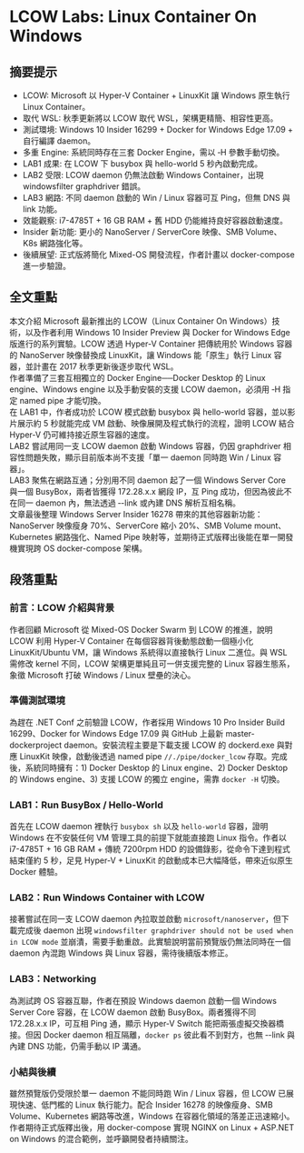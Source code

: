 # LCOW Labs: Linux Container On Windows

## 摘要提示
- LCOW: Microsoft 以 Hyper-V Container + LinuxKit 讓 Windows 原生執行 Linux Container。
- 取代 WSL: 秋季更新將以 LCOW 取代 WSL，架構更精簡、相容性更高。
- 測試環境: Windows 10 Insider 16299 + Docker for Windows Edge 17.09 + 自行編譯 daemon。
- 多重 Engine: 系統同時存在三套 Docker Engine，需以 ‑H 參數手動切換。
- LAB1 成果: 在 LCOW 下 busybox 與 hello-world 5 秒內啟動完成。
- LAB2 受限: LCOW daemon 仍無法啟動 Windows Container，出現 windowsfilter graphdriver 錯誤。
- LAB3 網路: 不同 daemon 啟動的 Win / Linux 容器可互 Ping，但無 DNS 與 link 功能。
- 效能觀察: i7-4785T + 16 GB RAM + 舊 HDD 仍能維持良好容器啟動速度。
- Insider 新功能: 更小的 NanoServer / ServerCore 映像、SMB Volume、K8s 網路強化等。
- 後續展望: 正式版將簡化 Mixed-OS 開發流程，作者計畫以 docker-compose 進一步驗證。

## 全文重點
本文介紹 Microsoft 最新推出的 LCOW（Linux Container On Windows）技術，以及作者利用 Windows 10 Insider Preview 與 Docker for Windows Edge 版進行的系列實驗。LCOW 透過 Hyper-V Container 把傳統用於 Windows 容器的 NanoServer 映像替換成 LinuxKit，讓 Windows 能「原生」執行 Linux 容器，並計畫在 2017 秋季更新後逐步取代 WSL。  
作者準備了三套互相獨立的 Docker Engine──Docker Desktop 的 Linux engine、Windows engine 以及手動安裝的支援 LCOW daemon，必須用 ‑H 指定 named pipe 才能切換。  
在 LAB1 中，作者成功於 LCOW 模式啟動 busybox 與 hello-world 容器，並以影片展示約 5 秒就能完成 VM 啟動、映像展開及程式執行的流程，證明 LCOW 結合 Hyper-V 仍可維持接近原生容器的速度。  
LAB2 嘗試用同一支 LCOW daemon 啟動 Windows 容器，仍因 graphdriver 相容性問題失敗，顯示目前版本尚不支援「單一 daemon 同時跑 Win / Linux 容器」。  
LAB3 聚焦在網路互通；分別用不同 daemon 起了一個 Windows Server Core 與一個 BusyBox，兩者皆獲得 172.28.x.x 網段 IP，互 Ping 成功，但因為彼此不在同一 daemon 內，無法透過 ‑-link 或內建 DNS 解析互相名稱。  
文章最後整理 Windows Server Insider 16278 帶來的其他容器新功能：NanoServer 映像瘦身 70%、ServerCore 縮小 20%、SMB Volume mount、Kubernetes 網路強化、Named Pipe 映射等，並期待正式版釋出後能在單一開發機實現跨 OS docker-compose 架構。

## 段落重點
### 前言：LCOW 介紹與背景
作者回顧 Microsoft 從 Mixed-OS Docker Swarm 到 LCOW 的推進，說明 LCOW 利用 Hyper-V Container 在每個容器背後動態啟動一個極小化 LinuxKit/Ubuntu VM，讓 Windows 系統得以直接執行 Linux 二進位。與 WSL 需修改 kernel 不同，LCOW 架構更單純且可一併支援完整的 Linux 容器生態系，象徵 Microsoft 打破 Windows / Linux 壁壘的決心。

### 準備測試環境
為趕在 .NET Conf 之前驗證 LCOW，作者採用 Windows 10 Pro Insider Build 16299、Docker for Windows Edge 17.09 與 GitHub 上最新 master-dockerproject daemon。安裝流程主要是下載支援 LCOW 的 dockerd.exe 與對應 LinuxKit 映像，啟動後透過 named pipe `//./pipe/docker_lcow` 存取。完成後，系統同時擁有：1) Docker Desktop 的 Linux engine、2) Docker Desktop 的 Windows engine、3) 支援 LCOW 的獨立 engine，需靠 `docker -H` 切換。

### LAB1：Run BusyBox / Hello-World
首先在 LCOW daemon 裡執行 `busybox sh` 以及 `hello-world` 容器，證明 Windows 在不安裝任何 VM 管理工具的前提下就能直接跑 Linux 指令。作者以 i7-4785T + 16 GB RAM + 傳統 7200rpm HDD 的設備錄影，從命令下達到程式結束僅約 5 秒，足見 Hyper-V + LinuxKit 的啟動成本已大幅降低，帶來近似原生 Docker 體驗。

### LAB2：Run Windows Container with LCOW
接著嘗試在同一支 LCOW daemon 內拉取並啟動 `microsoft/nanoserver`，但下載完成後 daemon 出現 `windowsfilter graphdriver should not be used when in LCOW mode` 並崩潰，需要手動重啟。此實驗說明當前預覽版仍無法同時在一個 daemon 內混跑 Windows 與 Linux 容器，需待後續版本修正。

### LAB3：Networking
為測試跨 OS 容器互聯，作者在預設 Windows daemon 啟動一個 Windows Server Core 容器，在 LCOW daemon 啟動 BusyBox。兩者獲得不同 172.28.x.x IP，可互相 Ping 通，顯示 Hyper-V Switch 能把兩張虛擬交換器橋接。但因 Docker daemon 相互隔離，`docker ps` 彼此看不到對方，也無 ‑-link 與內建 DNS 功能，仍需手動以 IP 溝通。

### 小結與後續
雖然預覽版仍受限於單一 daemon 不能同時跑 Win / Linux 容器，但 LCOW 已展現快速、低門檻的 Linux 執行能力。配合 Insider 16278 的映像瘦身、SMB Volume、Kubernetes 網路等改進，Windows 在容器化領域的落差正迅速縮小。作者期待正式版釋出後，用 docker-compose 實現 NGINX on Linux + ASP.NET on Windows 的混合範例，並呼籲開發者持續關注。